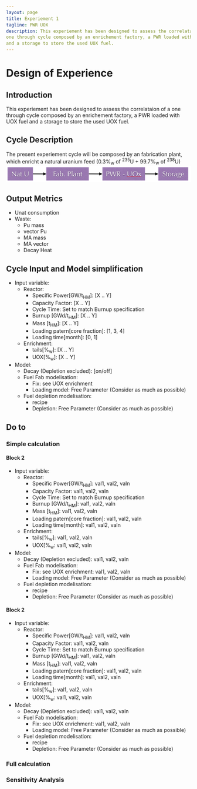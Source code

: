 ```yaml
---
layout: page
title: Experiement 1
tagline: PWR UOX
description: This experiement has been designed to assess the correlataion of a
one through cycle composed by an enrichement factory, a PWR loaded with UOX fuel
and a storage to store the used UOX fuel.
---
```



# Design of Experience

## Introduction
   This experiement has been designed to assess the correlataion of a
   one through cycle composed by an enrichement factory, a PWR loaded with UOX fuel
   and a storage to store the used UOX fuel.


## Cycle Description
   The present experiement cycle will be composed by an fabrication plant, which
   enricht a natural uranium feed (0.3%<sub>w</sub> of <sup>235</sup>U + 99.7%<sub>w</sub> of <sup>238</sup>U)
   ![Experiement 1 Shema](exp1.png)


## Output Metrics
   - Unat consumption
   - Waste:
     - Pu mass
     - vector Pu
     - MA mass
     - MA vector 
     - Decay Heat 


## Cycle Input and Model simplification
   - Input variable:
     - Reactor:
       - Specific Power[GW/t<sub>HM</sub>]: [X .. Y]
       - Capacity Factor: [X .. Y]
       - Cycle Time: Set to match Burnup specification
       - Burnup [GWd/t<sub>HM</sub>]: [X .. Y] 
       - Mass [t<sub>HM</sub>]: [X .. Y] 
       - Loading patern[core fraction]: [1, 3, 4]
       - Loading time[month]: [0, 1]
     - Enrichment:
       - tails[%<sub>w</sub>]: [X .. Y]
       - UOX[%<sub>w</sub>]: [X .. Y]
   - Model:
     - Decay (Depletion excluded): [on/off]
     - Fuel Fab modelisation: 
       - Fix: see UOX enrichment
       - Loading model: Free Parameter (Consider as much as possible)
     - Fuel depletion modelisation:
       - recipe 
       - Depletion: Free Parameter (Consider as much as possible)


## Do to

### Simple calculation
#### Block 2
   - Input variable:
     - Reactor:
       - Specific Power[GW/t<sub>HM</sub>]: val1, val2, valn 
       - Capacity Factor: val1, val2, valn 
       - Cycle Time: Set to match Burnup specification
       - Burnup [GWd/t<sub>HM</sub>]: val1, val2, valn 
       - Mass [t<sub>HM</sub>]: val1, val2, valn  
       - Loading patern[core fraction]: val1, val2, valn 
       - Loading time[month]: val1, val2, valn 
     - Enrichment:
       - tails[%<sub>w</sub>]: val1, val2, valn 
       - UOX[%<sub>w</sub>: val1, val2, valn 
   - Model:
     - Decay (Depletion excluded): val1, val2, valn 
     - Fuel Fab modelisation: 
       - Fix: see UOX enrichment: val1, val2, valn 
       - Loading model: Free Parameter (Consider as much as possible)
     - Fuel depletion modelisation:
       - recipe 
       - Depletion: Free Parameter (Consider as much as possible)

#### Block 2
   - Input variable:
     - Reactor:
       - Specific Power[GW/t<sub>HM</sub>]: val1, val2, valn 
       - Capacity Factor: val1, val2, valn 
       - Cycle Time: Set to match Burnup specification
       - Burnup [GWd/t<sub>HM</sub>]: val1, val2, valn 
       - Mass [t<sub>HM</sub>]: val1, val2, valn  
       - Loading patern[core fraction]: val1, val2, valn 
       - Loading time[month]: val1, val2, valn 
     - Enrichment:
       - tails[%<sub>w</sub>]: val1, val2, valn 
       - UOX[%<sub>w</sub>: val1, val2, valn 
   - Model:
     - Decay (Depletion excluded): val1, val2, valn 
     - Fuel Fab modelisation: 
       - Fix: see UOX enrichment: val1, val2, valn 
       - Loading model: Free Parameter (Consider as much as possible)
     - Fuel depletion modelisation:
       - recipe 
       - Depletion: Free Parameter (Consider as much as possible)

### Full calculation
  

### Sensitivity Analysis
